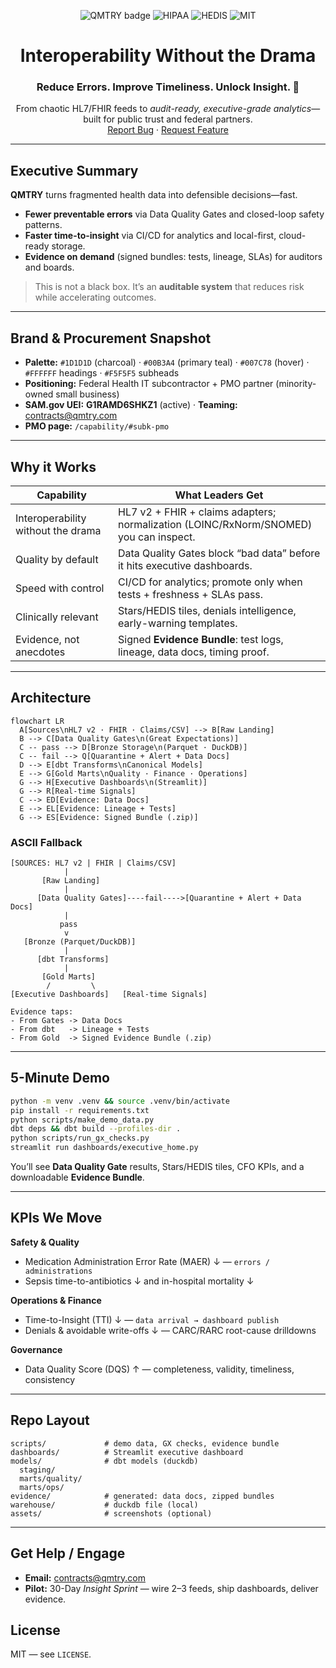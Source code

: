 <p align="center">
  <img src="https://img.shields.io/badge/QMTRY-Interoperability_&_Analytics-00B3A4?style=for-the-badge" alt="QMTRY badge"/>
  <img src="https://img.shields.io/badge/HIPAA-Aware-007C78?style=for-the-badge" alt="HIPAA"/>
  <img src="https://img.shields.io/badge/Stars/HEDIS-Ready-00B3A4?style=for-the-badge" alt="HEDIS"/>
  <img src="https://img.shields.io/badge/License-MIT-1D1D1D?style=for-the-badge" alt="MIT"/>
</p>

<h1 align="center">Interoperability Without the Drama</h1>
<h3 align="center">Reduce Errors. Improve Timeliness. Unlock Insight. 🚀</h3>

<p align="center">
  From chaotic HL7/FHIR feeds to <em>audit-ready, executive-grade analytics</em>—built for public trust and federal partners.<br/>
  <a href="../../issues">Report Bug</a> · <a href="../../issues">Request Feature</a>
</p>

---

## Executive Summary

**QMTRY** turns fragmented health data into defensible decisions—fast.
- **Fewer preventable errors** via Data Quality Gates and closed-loop safety patterns.
- **Faster time-to-insight** via CI/CD for analytics and local-first, cloud-ready storage.
- **Evidence on demand** (signed bundles: tests, lineage, SLAs) for auditors and boards.

> This is not a black box. It’s an **auditable system** that reduces risk while accelerating outcomes.

---

## Brand & Procurement Snapshot
- **Palette:** `#1D1D1D` (charcoal) · `#00B3A4` (primary teal) · `#007C78` (hover) · `#FFFFFF` headings · `#F5F5F5` subheads  
- **Positioning:** Federal Health IT subcontractor + PMO partner (minority-owned small business)  
- **SAM.gov UEI:** **G1RAMD6SHKZ1** (active) · **Teaming:** contracts@qmtry.com  
- **PMO page:** `/capability/#subk-pmo`

---

## Why it Works

| Capability | What Leaders Get |
| --- | --- |
| Interoperability without the drama | HL7 v2 + FHIR + claims adapters; normalization (LOINC/RxNorm/SNOMED) you can inspect. |
| Quality by default | Data Quality Gates block “bad data” before it hits executive dashboards. |
| Speed with control | CI/CD for analytics; promote only when tests + freshness + SLAs pass. |
| Clinically relevant | Stars/HEDIS tiles, denials intelligence, early-warning templates. |
| Evidence, not anecdotes | Signed **Evidence Bundle**: test logs, lineage, data docs, timing proof. |

---

## Architecture

```mermaid
flowchart LR
  A[Sources\nHL7 v2 · FHIR · Claims/CSV] --> B[Raw Landing]
  B --> C[Data Quality Gates\n(Great Expectations)]
  C -- pass --> D[Bronze Storage\n(Parquet · DuckDB)]
  C -- fail --> Q[Quarantine + Alert + Data Docs]
  D --> E[dbt Transforms\nCanonical Models]
  E --> G[Gold Marts\nQuality · Finance · Operations]
  G --> H[Executive Dashboards\n(Streamlit)]
  G --> R[Real-time Signals]
  C --> ED[Evidence: Data Docs]
  E --> EL[Evidence: Lineage + Tests]
  G --> ES[Evidence: Signed Bundle (.zip)]
```

### ASCII Fallback

```
[SOURCES: HL7 v2 | FHIR | Claims/CSV]
            |
       [Raw Landing]
            |
      [Data Quality Gates]----fail---->[Quarantine + Alert + Data Docs]
            |
           pass
            v
   [Bronze (Parquet/DuckDB)]
            |
      [dbt Transforms]
            |
       [Gold Marts]
        /         \
[Executive Dashboards]   [Real-time Signals]

Evidence taps:
- From Gates -> Data Docs
- From dbt   -> Lineage + Tests
- From Gold  -> Signed Evidence Bundle (.zip)
```

---

## 5-Minute Demo

```bash
python -m venv .venv && source .venv/bin/activate
pip install -r requirements.txt
python scripts/make_demo_data.py
dbt deps && dbt build --profiles-dir .
python scripts/run_gx_checks.py
streamlit run dashboards/executive_home.py
```

You’ll see **Data Quality Gate** results, Stars/HEDIS tiles, CFO KPIs, and a downloadable **Evidence Bundle**.

---

## KPIs We Move

**Safety & Quality**
- Medication Administration Error Rate (MAER) ↓ — `errors / administrations`
- Sepsis time-to-antibiotics ↓ and in-hospital mortality ↓

**Operations & Finance**
- Time-to-Insight (TTI) ↓ — `data arrival → dashboard publish`
- Denials & avoidable write-offs ↓ — CARC/RARC root-cause drilldowns

**Governance**
- Data Quality Score (DQS) ↑ — completeness, validity, timeliness, consistency

---

## Repo Layout

```
scripts/             # demo data, GX checks, evidence bundle
dashboards/          # Streamlit executive dashboard
models/              # dbt models (duckdb)
  staging/
  marts/quality/
  marts/ops/
evidence/            # generated: data docs, zipped bundles
warehouse/           # duckdb file (local)
assets/              # screenshots (optional)
```

---

## Get Help / Engage
- **Email:** contracts@qmtry.com  
- **Pilot:** 30-Day *Insight Sprint* — wire 2–3 feeds, ship dashboards, deliver evidence.

## License
MIT — see `LICENSE`.

